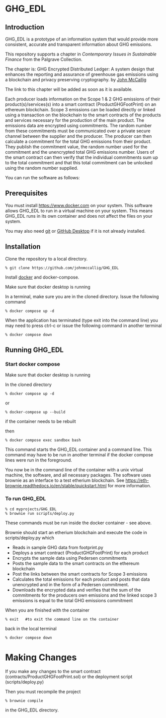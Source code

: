 # GHG_EDL

## Introduction

GHG_EDL is a prototype of an information system that would provide more consistent, accurate and transparent information about GHG emissions. 

This repository supports a chapter in *Contemporary Issues in Sustainable Finance* from the Palgrave Collection.

The chapter is:
GHG Encrypted Distributed Ledger: A system design that enhances the reporting and assurance of greenhouse gas emissions using a blockchain and privacy preserving cryptography. by  [John McCallig](https://people.ucd.ie/john.mccallig)

The link to this chapter will be added as soon as it is available.

Each producer loads information on the Scope 1 & 2 GHG emissions of their product(s)/services(s) into a smart contract (ProductGHGFootPrint) on an ethereum blockchain. Scope 3 emissions can be loaded directly or linked using a transaction on the blockchain to the smart contracts of the products and services necessary for the production of the main product. The emissions data are encrypted using commitments. The random number from these commitments must be communicated over a private secure channel between the supplier and the producer. The producer can then calculate a commitment for the total GHG emissions from their product. They publish the commitment value, the random number used for the commitment and the unencrypted total GHG emissions number. Users of the smart contract can then verify that the individual commitments sum up to the total commitment and that this total commitment can be unlocked using the random number supplied.

You can run the software as follows:

## Prerequisites

You must install https://www.docker.com on your system. This software allows GHG_EDL to run in a virtual machine on your system. This means GHG_EDL runs in its own container and does not affect the files on your system.

You may also need [git](https://git-scm.com/downloads) or [GitHub Desktop](https://desktop.github.com/download/) if it is not already installed.

## Installation

Clone the repository to a local directory.
```
% git clone https://github.com/johnmccallig/GHG_EDL 
```

Install [docker](https://www.docker.com/) and docker-compose.

Make sure that docker desktop is running

In a terminal, make sure you are in the cloned directory. Issue the following command

```
% docker compose up -d
```

When the application has terminated (type exit into the command line) you may need to press ctrl-c or issue the following command in another terminal

```
% docker compose down
```

## Running GHG_EDL

### Start docker compose

Make sure that docker desktop is running

In the cloned directory
```
% docker compose up -d
```
or 
```
% docker-compose up --build
```
if the container needs to be rebuilt

then 
```
% docker compose exec sandbox bash
```
This command starts the GHG_EDL container and a command line. This command may have to be run in another terminal if the docker compose lines were run in the foreground.

You now be in the command line of the container with a unix virtual machine, the software, and all necessary packages. The software uses brownie as an interface to a test etherium blockchain. See https://eth-brownie.readthedocs.io/en/stable/quickstart.html for more information.

### To run GHG_EDL

```
% cd myprojects/GHG_EDL
% brownie run scripts/deploy.py
```

These commands must be run inside the docker container - see above.

Brownie should start an etherium blockchain and execute the code in scripts/deploy.py which 

- Reads in sample GHG data from footprint.py
- Deploys a smart contract (ProductGHGFootPrint) for each product
- Encrypts the sample data using Pedersen commitments
- Posts the sample data to the smart contracts on the ethereum blockchain
- Post the links between the smart contracts for Scope 3 emissions
- Calculates the total emissions for each product and posts that data unencrypted and in the form of a Pedersen commitment.
- Downloads the encrypted data and verifies that the sum of the commitments for the producers own emissions and the linked scope 3 emissions is equal to the total GHG emissions commitment   

When you are finished with the container

```
% exit   #to exit the command line on the container
```
back in the local terminal
```
% docker compose down
```

# Making Changes

If you make any changes to the smart contract (contracts/ProductGHGFootPrint.sol) or the deployment script (scripts/deploy.py)

Then you must recompile the project

```
% brownie compile
```
in the GHG_EDL directory.

